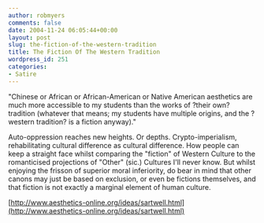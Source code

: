 ```yaml
---
author: robmyers
comments: false
date: 2004-11-24 06:05:44+00:00
layout: post
slug: the-fiction-of-the-western-tradition
title: The Fiction Of The Western Tradition
wordpress_id: 251
categories:
- Satire
---
```


"Chinese or African or African-American or Native American aesthetics are much more accessible to my students than the works of ?their own? tradition (whatever that means; my students have multiple origins, and the ?western tradition? is a fiction anyway)."  
  
Auto-oppression reaches new heights. Or depths. Crypto-imperialism, rehabilitating cultural difference as cultural difference. How people can keep a straight face whilst comparing the "fiction" of Western Culture to the romanticised projections of "Other" (sic.) Cultures I'll never know. But whilst enjoying the frisson of superior moral inferiority, do bear in mind that other canons may just be based on exclusion, or even be fictions themselves, and that fiction is not exactly a marginal element of human culture.  
  
[http://www.aesthetics-online.org/ideas/sartwell.html](http://www.aesthetics-online.org/ideas/sartwell.html)

  


